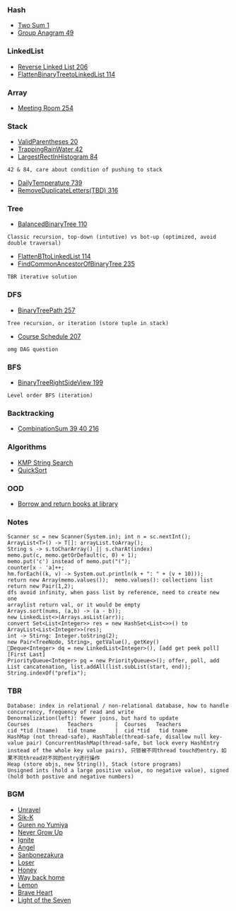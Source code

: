 
### Hash
- [Two Sum 1](./Hash/TwoSum/Solution.java)
- [Group Anagram 49](./Hash/GroupAnagram/Solution.java)

### LinkedList
- [Reverse Linked List 206](./LinkedList/ReverseLinkedList/Solution.java)
- [FlattenBinaryTreetoLinkedList 114](./Tree/FlattenBTtoLinkedList/Solution.java)

### Array
- [Meeting Room 254](./Array/MeetingRooms)

### Stack
- [ValidParentheses 20](./Stack/ValidParentheses/Solution.java)
- [TrappingRainWater 42](./Stack/TrappingRainWater/Solution.java)
- [LargestRectInHistogram 84](./Stack/LargestRectInHistogram/Solution.java)
```
42 & 84, care about condition of pushing to stack
```
- [DailyTemperature 739](./Stack/DailyTemperatures/Solution.java)
- [RemoveDuplicateLetters(TBD) 316](./Stack/RemoveDuplicateLetters/Solution.java)

### Tree
- [BalancedBinaryTree 110](./Tree/BalancedBinaryTree)
```
Classic recursion, top-down (intutive) vs bot-up (optimized, avoid double traversal)
```
- [FlattenBTtoLinkedList 114](./Tree/FlattenBTtoLinkedList)
- [FindCommonAncestorOfBinaryTree 235](./Tree/FindCommonAncestorOfBinaryTree)
```
TBR iterative solution
```

### DFS
- [BinaryTreePath 257](./Tree/BinaryTreePath)
```
Tree recursion, or iteration (store tuple in stack)
```
- [Course Schedule 207](./DFS/CourseSchedule)
```
omg DAG question
```


### BFS
- [BinaryTreeRightSideView 199](./BFS/BinaryTreeRightSideView/Solution.java)
```
Level order BFS (iteration)
```

### Backtracking
- [CombinationSum 39 40 216](./Array/CombinationSum/Solution.java)

### Algorithms
- [KMP String Search](./Algos/KMP/Solution.java)
- [QuickSort](./Algos/QuickSort/Solution.java)

### OOD
- [Borrow and return books at library](./OOD/library/Library.java)

### Notes
```
Scanner sc = new Scanner(System.in); int n = sc.nextInt();
ArrayList<T>() -> T[]: arrayList.toArray();
String s -> s.toCharArray() || s.charAt(index)
memo.put(c, memo.getOrDefault(c, 0) + 1);
memo.put('c') instead of memo.put("(");
counter[x - 'a]++;
hm.forEach((k, v) -> System.out.println(k + ": " + (v + 10)));
return new Array(memo.values());  memo.values(): collections list
return new Pair(1,2);
dfs avoid infinity, when pass list by reference, need to create new one
arraylist return val, or it would be empty
Arrays.sort(nums, (a,b) -> (a - b));
new LinkedList<>(Arrays.asList(arr));
convert Set<List<Integer>> res = new HashSet<List<>>() to ArrayList<List<Integer>>(res);
int -> Stirng: Integer.toString(2);
new Pair<TreeNode, String>, getValue(), getKey()
Deque<Integer> dq = new LinkedList<Integer>(), [add get peek poll][First Last]
PriorityQueue<Integer> pq = new PriorityQueue<>(); offer, poll, add
List cancatenation, list.addAll(list.subList(start, end));
String.indexOf("prefix");
```

### TBR
```
Database: index in relational / non-relational database, how to handle concurrency, frequency of read and write
Denormalization(left): fewer joins, but hard to update
Courses            Teachers       |  Courses   Teachers
cid *tid (tname)   tid tname      |  cid *tid   tid tname
HashMap (not thread-safe), HashTable(thread-safe, disallow null key-value pair) ConcurrentHashMap(thread-safe, but lock every HashEntry instead of the whole key value pairs), 只锁被不同thread touch的entry，如果不同thread对不同的entry进行操作
Heap (store objs, new String()), Stack (store programs)
Unsigned ints (hold a large positive value, no negative value), signed (hold both postive and negative numbers)
```

### BGM
- [Unravel](https://www.youtube.com/watch?v=xFMPBPOy9SI)
- [Sik-K](https://www.youtube.com/watch?v=36HvpOE4opQ)
- [Guren no Yumiya](https://www.youtube.com/watch?v=MIUQGbA8B4k)
- [Never Grow Up](https://www.youtube.com/watch?v=qw7oS1FBHyI)
- [Ignite](https://www.youtube.com/watch?v=sCwB3qKS_SQ)
- [Angel](https://www.youtube.com/watch?v=fOUfYU2NEJU)
- [Sanbonezakura](https://www.youtube.com/watch?v=LxkEr-3GCGU)
- [Loser](https://www.youtube.com/watch?v=Dx_fKPBPYUI)
- [Honey](https://www.youtube.com/watch?v=l3n6DiaELcc)
- [Way back home](https://www.youtube.com/watch?v=4KSDFEI5I00)
- [Lemon](https://www.youtube.com/watch?v=Gz1ldpRfg74)
- [Brave Heart](https://www.youtube.com/watch?v=YsTGTwqNfsQ)
- [Light of the Seven](https://www.youtube.com/watch?v=OCqMDeD6Fmc)

